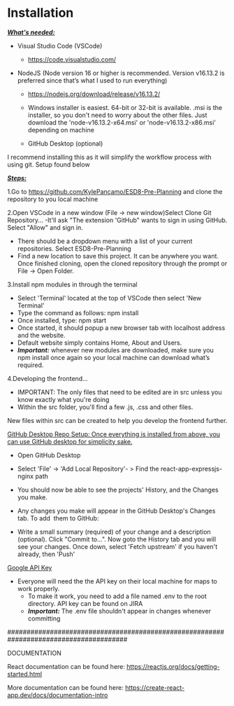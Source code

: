 # Installation #


<ins>***What's needed:***</ins>

* Visual Studio Code (VSCode)
  * https://code.visualstudio.com/



* NodeJS (Node version 16 or higher is recommended. Version v16.13.2 is preferred since that’s what I used to run everything)
  * https://nodejs.org/download/release/v16.13.2/
  * Windows installer is easiest. 64-bit or 32-bit is available. .msi is the installer, so you don't need to worry about the other files. Just download the 'node-v16.13.2-x64.msi' or 'node-v16.13.2-x86.msi'  depending on machine

  * GitHub Desktop (optional)

I recommend installing this as it will simplify the workflow process with using git. Setup found below



<ins>***Steps:***</ins>

1.Go to https://github.com/KylePancamo/ESD8-Pre-Planning and clone the repository to you local machine

2.Open VSCode in a new window (File -> new window)Select Clone Git Repository…
  -It'll ask "The extension 'GitHub" wants to sign in using GitHub. Select "Allow" and sign in.
  - There should be a dropdown menu with a list of your current repositories. Select ESD8-Pre-Planning
  - Find a new location to save this project. It can be anywhere you want. Once finished cloning, open the cloned repository through the prompt or File -> Open Folder. 

3.Install npm modules in through the terminal
  - Select 'Terminal' located at the top of VSCode then select 'New Terminal'
  - Type the command as follows: npm install
  - Once installed, type: npm start
  - Once started, it should popup a new browser tab with localhost address and the website. 
  - Default website simply contains Home, About and Users.
  - ***Important:*** whenever new modules are downloaded, make sure you npm install once again so your local machine can download what’s required.

4.Developing the frontend…
  - IMPORTANT: The only files that need to be edited are in src unless you know exactly what you're doing
  - Within the src folder, you'll find a few .js, .css and other files.

New files within src can be created to help you develop the frontend further.





<ins>GitHub Desktop Repo Setup: Once everything is installed from above, you can use GitHub desktop for simplicity sake.</ins>
  - Open GitHub Desktop
  - Select 'File' -> 'Add Local Repository'- > Find the react-app-expressjs-nginx path
  - You should now be able to see the projects' History, and the Changes you make.





  - Any changes you make will appear in the GitHub Desktop's Changes tab. To add  them to GitHub:
  - Write a small summary (required) of your change and a description (optional). Click "Commit to...". Now goto the History tab and you will see your changes. Once down, select 'Fetch upstream' if you haven't already, then 'Push'



<ins>Google API Key</ins>
  - Everyone will need the the API key on their local machine for maps to work properly.
    - To make it work, you need to add a file named .env to the root directory. API key can be found on JIRA
    - ***Important:*** The .env file shouldn't appear in changes whenever committing



#######################################################################################



DOCUMENTATION



React documentation can be found here: https://reactjs.org/docs/getting-started.html 

More documentation can be found here: https://create-react-app.dev/docs/documentation-intro
